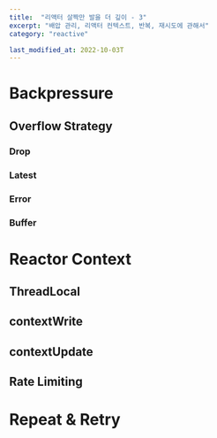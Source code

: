 ```yaml
---
title:  "리액터 살짝만 발을 더 깊이 - 3"
excerpt: "배압 관리, 리액터 컨텍스트, 반복, 재시도에 관해서"
category: "reactive"

last_modified_at: 2022-10-03T
---
```


# Backpressure

## Overflow Strategy

### Drop

### Latest

### Error

### Buffer

# Reactor Context

## ThreadLocal

## contextWrite

## contextUpdate

## Rate Limiting

# Repeat & Retry